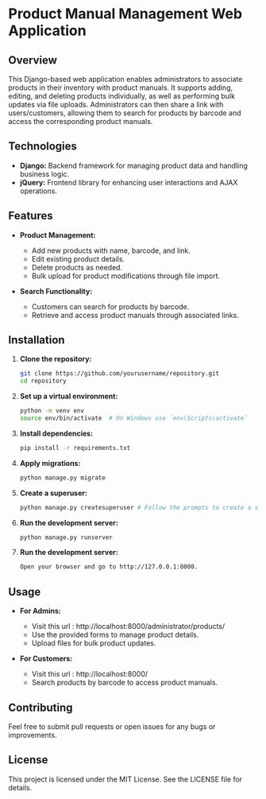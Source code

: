 # Product Manual Management Web Application

## Overview

This Django-based web application enables administrators to associate products in their inventory with product manuals. It supports adding, editing, and deleting products individually, as well as performing bulk updates via file uploads. Administrators can then share a link with users/customers, allowing them to search for products by barcode and access the corresponding product manuals.

## Technologies

- **Django:** Backend framework for managing product data and handling business logic.
- **jQuery:** Frontend library for enhancing user interactions and AJAX operations.

## Features

- **Product Management:**
  - Add new products with name, barcode, and link.
  - Edit existing product details.
  - Delete products as needed.
  - Bulk upload for product modifications through file import.

- **Search Functionality:**
  - Customers can search for products by barcode.
  - Retrieve and access product manuals through associated links.

## Installation

1. **Clone the repository:**
   
   ```bash
   git clone https://github.com/yourusername/repository.git
   cd repository

2. **Set up a virtual environment:**
   
   ```bash
   python -m venv env
   source env/bin/activate  # On Windows use `env\Scripts\activate`

3. **Install dependencies:**
   
   ```bash
   pip install -r requirements.txt

4. **Apply migrations:**
   
   ```bash
   python manage.py migrate
   
5. **Create a superuser:**
    
   ```bash
   python manage.py createsuperuser # Follow the prompts to create a superuser account with administrative privileges.

6. **Run the development server:**
    
   ```bash
   python manage.py runserver

7. **Run the development server:**
    
   ```bash
   Open your browser and go to http://127.0.0.1:8000.

## Usage

- **For Admins:**
  - Visit this url : http://localhost:8000/administrator/products/
  - Use the provided forms to manage product details.
  - Upload files for bulk product updates.

- **For Customers:**
  - Visit this url : http://localhost:8000/
  - Search products by barcode to access product manuals.

## Contributing

Feel free to submit pull requests or open issues for any bugs or improvements.

## License

This project is licensed under the MIT License. See the LICENSE file for details.
